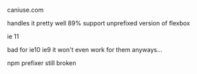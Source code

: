 caniuse.com

handles it pretty well
89% support unprefixed version of flexbox

ie 11

bad for ie10 ie9
it won't even work for them anyways...

npm prefixer still broken

